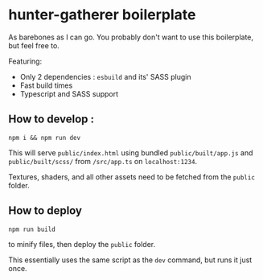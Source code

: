 # hunter-gatherer boilerplate

As barebones as I can go. You probably don't want to use this boilerplate, but feel free to.

Featuring: 

- Only 2 dependencies : `esbuild` and its' SASS plugin
- Fast build times
- Typescript and SASS support

## How to develop :

```
npm i && npm run dev
```

This will serve `public/index.html` using bundled `public/built/app.js` and `public/built/scss/` from `/src/app.ts` on `localhost:1234`.

Textures, shaders, and all other assets need to be fetched from the `public` folder.

## How to deploy

```
npm run build
```

to minify files, then deploy the `public` folder.

This essentially uses the same script as the `dev` command, but runs it just once.